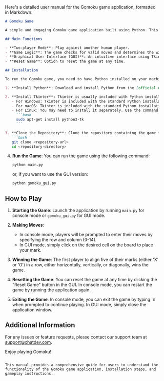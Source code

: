 Here's a detailed user manual for the Gomoku game application, formatted in Markdown:

```markdown
# Gomoku Game

A simple and engaging Gomoku game application built using Python. This application allows two players to compete against each other by placing their marks on a 15x15 board, aiming to get five in a row.

## Main Functions

- **Two-player Mode**: Play against another human player.
- **Game Logic**: The game checks for valid moves and determines the winner.
- **Graphical User Interface (GUI)**: An intuitive interface using Tkinter for easy interaction.
- **Reset Game**: Option to reset the game at any time.

## Installation

To run the Gomoku game, you need to have Python installed on your machine. Follow these steps to set up the environment:

1. **Install Python**: Download and install Python from the [official website](https://www.python.org/downloads/).

2. **Install Tkinter**: Tkinter is usually included with Python installations. If not, you can install it using the following command:
   - For Windows: Tkinter is included with the standard Python installation.
   - For macOS: Tkinter is included with the standard Python installation.
   - For Linux: You may need to install it separately. Use the command:
     ```bash
     sudo apt-get install python3-tk
     ```

3. **Clone the Repository**: Clone the repository containing the game files.
   ```bash
   git clone <repository-url>
   cd <repository-directory>
   ```

4. **Run the Game**: You can run the game using the following command:
   ```bash
   python main.py
   ```
   or, if you want to use the GUI version:
   ```bash
   python gomoku_gui.py
   ```

## How to Play

1. **Starting the Game**: Launch the application by running `main.py` for console mode or `gomoku_gui.py` for GUI mode.

2. **Making Moves**:
   - In console mode, players will be prompted to enter their moves by specifying the row and column (0-14).
   - In GUI mode, simply click on the desired cell on the board to place your mark.

3. **Winning the Game**: The first player to align five of their marks (either 'X' or 'O') in a row, either horizontally, vertically, or diagonally, wins the game.

4. **Resetting the Game**: You can reset the game at any time by clicking the "Reset Game" button in the GUI. In console mode, you can restart the game by running the application again.

5. **Exiting the Game**: In console mode, you can exit the game by typing 'n' when prompted to continue playing. In GUI mode, simply close the application window.

## Additional Information

For any issues or feature requests, please contact our support team at [support@chatdev.com](mailto:support@chatdev.com).

Enjoy playing Gomoku!
```

This manual provides a comprehensive guide for users to understand the functionality of the Gomoku game application, installation steps, and gameplay instructions.